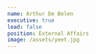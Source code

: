 ```yaml
---
name: Arthur De Belen
executive: true
lead: false
position: External Affairs
image: /assets/yeet.jpg
---
```

